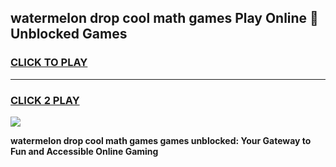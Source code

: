 
## watermelon drop cool math games Play Online 👋 Unblocked Games
<h3>
<a href="https://news.freeplayer.one?title=watermelon_drop_cool_math_games&ref=17CMG">CLICK TO PLAY</a></h3>
<hr>

<h3>
<a href="https://news.freeplayer.one?title=watermelon_drop_cool_math_games&ref=17CMG">CLICK 2 PLAY</a>
  
</h3>

<a href="https://news.freeplayer.one?title=watermelon_drop_cool_math_games&ref=17CMG/"><img src="https://clearcache.store/games.png"></a>


**watermelon drop cool math games games unblocked: Your Gateway to Fun and Accessible Online Gaming**
